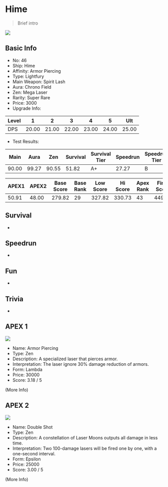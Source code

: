 # Hime

> Brief intro

<img src="/ships/ship_46.png" style={{zoom:1}}/>

## Basic Info

- No: 46
- Ship: Hime
- Affinity: Armor Piercing
- Type: Lightfury
- Main Weapon: Spirit Lash
- Aura: Chrono Field
- Zen: Mega Laser
- Rarity: Super Rare
- Price: 3000
- Upgrade Info: 

| Level | 1 | 2 | 3 | 4 | 5 | Ult |
|--|--|--|--|--|--|--|
| DPS | 20.00 | 21.00 | 22.00 | 23.00 | 24.00 | 25.00 |

- Test Results: 

| Main | Aura | Zen | Survival | Survival Tier | Speedrun | Speedrun Tier | Fun | Fun Tier |
|--|--|--|--|--|--|--|--|--|
| 90.00 | 99.27 | 90.55 | 51.82 | A+ | 27.27 | B | 39.82 | A |

| APEX1 | APEX2 | Base Score | Base Rank | Low Score | Hi Score | Apex Rank | Final Score | FinalRank |
|--|--|--|--|--|--|--|--|--|
| 50.91 | 48.00 | 279.82 | 29 | 327.82 | 330.73 | 43 | 449.64 | 29 |

## Survival

-

## Speedrun

-

## Fun

-

## Trivia

-

## APEX 1

<img src="/ships/ship_46_apex_1.png" style={{zoom:1}}/>

- Name: Armor Piercing
- Type: Zen
- Description: A specialized laser that pierces armor.
- Interpretation: The laser ignore 30% damage reduction of armors.
- Form: Lambda
- Price: 30000
- Score: 3.18 / 5

(More Info)

## APEX 2

<img src="/ships/ship_46_apex_2.png" style={{zoom:1}}/>

- Name: Double Shot
- Type: Zen
- Description: A constellation of Laser Moons outputs all damage in less time.
- Interpretation: Two 100-damage lasers will be fired one by one, with a one-second interval.
- Form: Epsilon
- Price: 25000
- Score: 3.00 / 5

(More Info)
